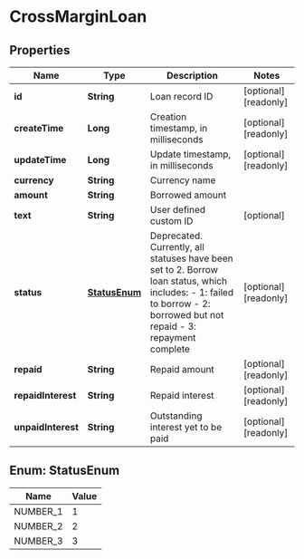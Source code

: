 
# CrossMarginLoan

## Properties

Name | Type | Description | Notes
------------ | ------------- | ------------- | -------------
**id** | **String** | Loan record ID |  [optional] [readonly]
**createTime** | **Long** | Creation timestamp, in milliseconds |  [optional] [readonly]
**updateTime** | **Long** | Update timestamp, in milliseconds |  [optional] [readonly]
**currency** | **String** | Currency name | 
**amount** | **String** | Borrowed amount | 
**text** | **String** | User defined custom ID |  [optional]
**status** | [**StatusEnum**](#StatusEnum) | Deprecated. Currently, all statuses have been set to 2.  Borrow loan status, which includes:  - 1: failed to borrow - 2: borrowed but not repaid - 3: repayment complete |  [optional] [readonly]
**repaid** | **String** | Repaid amount |  [optional] [readonly]
**repaidInterest** | **String** | Repaid interest |  [optional] [readonly]
**unpaidInterest** | **String** | Outstanding interest yet to be paid |  [optional] [readonly]

## Enum: StatusEnum

Name | Value
---- | -----
NUMBER_1 | 1
NUMBER_2 | 2
NUMBER_3 | 3

